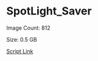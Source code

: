 # SpotLight_Saver

Image Count: 812

Size: 0.5 GB

[Script Link](https://github.com/liuyal/Archive/blob/master/Python/Utilities/Miscellaneous/spotlight_saver.py)